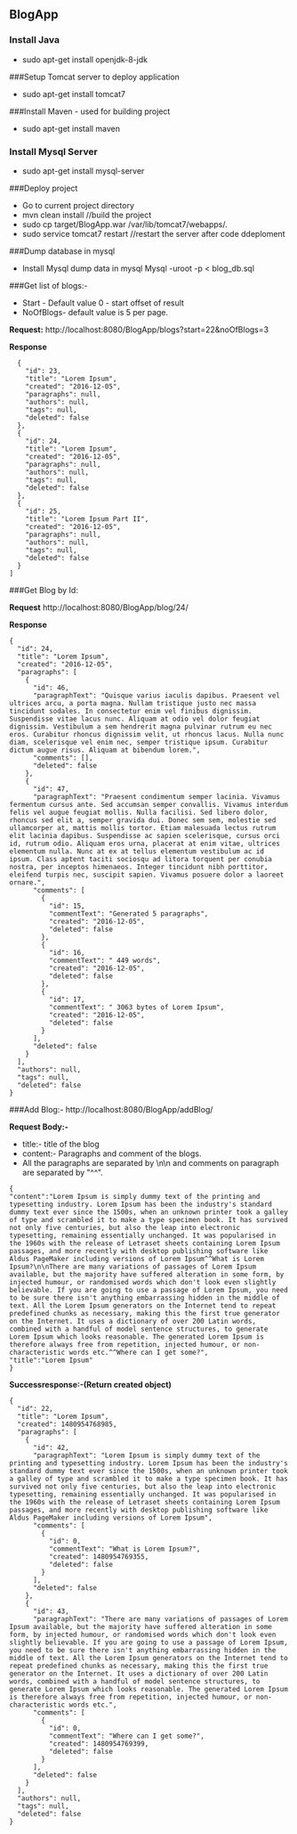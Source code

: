 ## BlogApp

### Install Java
* sudo apt-get install openjdk-8-jdk

###Setup Tomcat server to deploy application
* sudo apt-get install tomcat7

###Install Maven - used for building project
* sudo apt-get install maven 

### Install Mysql Server
* sudo apt-get install mysql-server

###Deploy project 
* Go to current project directory
* mvn clean install //build the project
* sudo cp target/BlogApp.war /var/lib/tomcat7/webapps/.
* sudo service tomcat7 restart //restart the server after code ddeploment

###Dump database in mysql
* Install Mysql dump data in mysql
Mysql -uroot -p < blog_db.sql

###Get list of blogs:- 
 * Start<Optional Parameter> - Default value 0 - start offset of result
 * NoOfBlogs<optional parameter>- default value is 5 per page.

**Request:**
http://localhost:8080/BlogApp/blogs?start=22&noOfBlogs=3

**Response**

```[
  {
    "id": 23,
    "title": "Lorem Ipsum",
    "created": "2016-12-05",
    "paragraphs": null,
    "authors": null,
    "tags": null,
    "deleted": false
  },
  {
    "id": 24,
    "title": "Lorem Ipsum",
    "created": "2016-12-05",
    "paragraphs": null,
    "authors": null,
    "tags": null,
    "deleted": false
  },
  {
    "id": 25,
    "title": "Lorem Ipsum Part II",
    "created": "2016-12-05",
    "paragraphs": null,
    "authors": null,
    "tags": null,
    "deleted": false
  }
]
```

###Get Blog by Id:

**Request**
http://localhost:8080/BlogApp/blog/24/

**Response**
```
{
  "id": 24,
  "title": "Lorem Ipsum",
  "created": "2016-12-05",
  "paragraphs": [
    {
      "id": 46,
      "paragraphText": "Quisque varius iaculis dapibus. Praesent vel ultrices arcu, a porta magna. Nullam tristique justo nec massa tincidunt sodales. In consectetur enim vel finibus dignissim. Suspendisse vitae lacus nunc. Aliquam at odio vel dolor feugiat dignissim. Vestibulum a sem hendrerit magna pulvinar rutrum eu nec eros. Curabitur rhoncus dignissim velit, ut rhoncus lacus. Nulla nunc diam, scelerisque vel enim nec, semper tristique ipsum. Curabitur dictum augue risus. Aliquam at bibendum lorem.",
      "comments": [],
      "deleted": false
    },
    {
      "id": 47,
      "paragraphText": "Praesent condimentum semper lacinia. Vivamus fermentum cursus ante. Sed accumsan semper convallis. Vivamus interdum felis vel augue feugiat mollis. Nulla facilisi. Sed libero dolor, rhoncus sed elit a, semper gravida dui. Donec sem sem, molestie sed ullamcorper at, mattis mollis tortor. Etiam malesuada lectus rutrum elit lacinia dapibus. Suspendisse ac sapien scelerisque, cursus orci id, rutrum odio. Aliquam eros urna, placerat at enim vitae, ultrices elementum nulla. Nunc at ex at tellus elementum vestibulum ac id ipsum. Class aptent taciti sociosqu ad litora torquent per conubia nostra, per inceptos himenaeos. Integer tincidunt nibh porttitor, eleifend turpis nec, suscipit sapien. Vivamus posuere dolor a laoreet ornare.",
      "comments": [
        {
          "id": 15,
          "commentText": "Generated 5 paragraphs",
          "created": "2016-12-05",
          "deleted": false
        },
        {
          "id": 16,
          "commentText": " 449 words",
          "created": "2016-12-05",
          "deleted": false
        },
        {
          "id": 17,
          "commentText": " 3063 bytes of Lorem Ipsum",
          "created": "2016-12-05",
          "deleted": false
        }
      ],
      "deleted": false
    }
  ],
  "authors": null,
  "tags": null,
  "deleted": false
}
```

###Add Blog:-
http://localhost:8080/BlogApp/addBlog/

**Request Body:-**
* title:- title of the blog
* content:- Paragraphs and comment of the blogs.
* All the paragraphs are separated by \n\n and comments on paragraph are separated by "^^".

```
{
"content":"Lorem Ipsum is simply dummy text of the printing and typesetting industry. Lorem Ipsum has been the industry's standard dummy text ever since the 1500s, when an unknown printer took a galley of type and scrambled it to make a type specimen book. It has survived not only five centuries, but also the leap into electronic typesetting, remaining essentially unchanged. It was popularised in the 1960s with the release of Letraset sheets containing Lorem Ipsum passages, and more recently with desktop publishing software like Aldus PageMaker including versions of Lorem Ipsum^^What is Lorem Ipsum?\n\nThere are many variations of passages of Lorem Ipsum available, but the majority have suffered alteration in some form, by injected humour, or randomised words which don't look even slightly believable. If you are going to use a passage of Lorem Ipsum, you need to be sure there isn't anything embarrassing hidden in the middle of text. All the Lorem Ipsum generators on the Internet tend to repeat predefined chunks as necessary, making this the first true generator on the Internet. It uses a dictionary of over 200 Latin words, combined with a handful of model sentence structures, to generate Lorem Ipsum which looks reasonable. The generated Lorem Ipsum is therefore always free from repetition, injected humour, or non-characteristic words etc.^^Where can I get some?",
"title":"Lorem Ipsum"
}
```

**Successresponse:-(Return created object)**

```
{
  "id": 22,
  "title": "Lorem Ipsum",
  "created": 1480954768985,
  "paragraphs": [
    {
      "id": 42,
      "paragraphText": "Lorem Ipsum is simply dummy text of the printing and typesetting industry. Lorem Ipsum has been the industry's standard dummy text ever since the 1500s, when an unknown printer took a galley of type and scrambled it to make a type specimen book. It has survived not only five centuries, but also the leap into electronic typesetting, remaining essentially unchanged. It was popularised in the 1960s with the release of Letraset sheets containing Lorem Ipsum passages, and more recently with desktop publishing software like Aldus PageMaker including versions of Lorem Ipsum",
      "comments": [
        {
          "id": 0,
          "commentText": "What is Lorem Ipsum?",
          "created": 1480954769355,
          "deleted": false
        }
      ],
      "deleted": false
    },
    {
      "id": 43,
      "paragraphText": "There are many variations of passages of Lorem Ipsum available, but the majority have suffered alteration in some form, by injected humour, or randomised words which don't look even slightly believable. If you are going to use a passage of Lorem Ipsum, you need to be sure there isn't anything embarrassing hidden in the middle of text. All the Lorem Ipsum generators on the Internet tend to repeat predefined chunks as necessary, making this the first true generator on the Internet. It uses a dictionary of over 200 Latin words, combined with a handful of model sentence structures, to generate Lorem Ipsum which looks reasonable. The generated Lorem Ipsum is therefore always free from repetition, injected humour, or non-characteristic words etc.",
      "comments": [
        {
          "id": 0,
          "commentText": "Where can I get some?",
          "created": 1480954769399,
          "deleted": false
        }
      ],
      "deleted": false
    }
  ],
  "authors": null,
  "tags": null,
  "deleted": false
}
```


